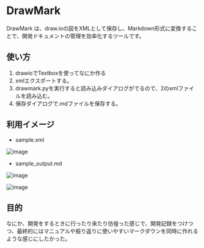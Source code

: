 # DrawMark
DrawMark は、draw.ioの図をXMLとして保存し、Markdown形式に変換することで、開発ドキュメントの管理を効率化するツールです。

## 使い方

1. drawioでTextboxを使ってなにか作る
2. xmlエクスポートする。
3. drawmark.pyを実行すると読み込みダイアログがでるので、2のxmlファイルを読み込む。
4. 保存ダイアログで.mdファイルを保存する。

## 利用イメージ

- sample.xml

![image](https://github.com/user-attachments/assets/8318e244-1f18-4b13-9893-924c25982319)

- sample_output.md

![image](https://github.com/user-attachments/assets/588c38e9-85ef-4d0c-9a89-956e74c05622)

![image](https://github.com/user-attachments/assets/0f460293-7d26-4565-8491-8da6942c2c72)

## 目的

なにか、開発をするときに行ったり来たり彷徨った感じで、開発記録をつけつつ、最終的にはマニュアルや振り返りに使いやすいマークダウンを同時に作れるような感じにしたかった。
